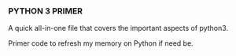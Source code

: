 ### PYTHON 3 PRIMER

A quick all-in-one file that covers the important aspects of python3.

Primer code to refresh my memory on Python if need be.
